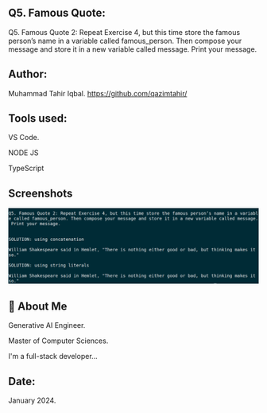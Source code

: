 
## Q5. Famous Quote:
Q5. Famous Quote 2: Repeat Exercise 4, but this time store the famous person’s name in a variable called famous_person. 
Then compose your message and store it in a new variable called message. Print your message.




## Author:
Muhammad Tahir Iqbal. 
https://github.com/qazimtahir/

## Tools used:

VS Code.

NODE JS

TypeScript

## Screenshots
![App Screenshot](https://github.com/qazimtahir/45-questions/blob/main/5/Exercise5.png?raw=true)

## 🚀 About Me

Generative AI Engineer.

Master of Computer Sciences.

I'm a full-stack developer...

## Date:
January 2024.
